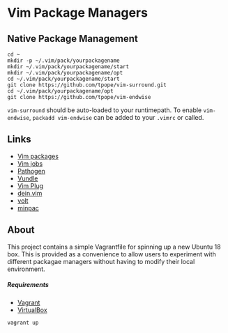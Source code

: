 # Vim Package Managers

## Native Package Management

```
cd ~
mkdir -p ~/.vim/pack/yourpackagename
mkdir ~/.vim/pack/yourpackagename/start
mkdir ~/.vim/pack/yourpackagename/opt
cd ~/.vim/pack/yourpackagename/start
git clone https://github.com/tpope/vim-surround.git
cd ~/.vim/pack/yourpackagename/opt
git clone https://github.com/tpope/vim-endwise
```

`vim-surround` should be auto-loaded to your runtimepath. To enable `vim-endwise`, `packadd vim-endwise` can be added to your `.vimrc` or called.


## Links

* [Vim packages](https://vim-jp.org/vimdoc-en/repeat.html#packages)
* [Vim jobs](https://vim-jp.org/vimdoc-en/channel.html#job-channel-overview)
* [Pathogen](https://github.com/tpope/vim-pathogen)
* [Vundle](https://github.com/VundleVim/Vundle.vim)
* [Vim Plug](https://github.com/junegunn/vim-plug)
* [dein.vim](https://github.com/Shougo/dein.vim)
* [volt](https://github.com/vim-volt/volt)
* [minpac](https://github.com/k-takata/minpac)

## About

This project contains a simple Vagrantfile for spinning up a new Ubuntu 18 box. This is provided as a convenience to allow users to experiment with different packagae managers without having to modify their local environment.

##### Requirements

* [Vagrant](https://www.vagrantup.com/downloads.html)
* [VirtualBox](https://www.virtualbox.org/wiki/Downloads)

```
vagrant up
```
